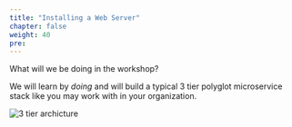 ```yaml
---
title: "Installing a Web Server"
chapter: false
weight: 40
pre: 
---
```


What will we be doing in the workshop?

We will learn by _doing_ and will build a typical 3 tier polyglot microservice
stack like you may work with in your organization.

![3 tier archicture](/images/3-tier-architecture.svg)

